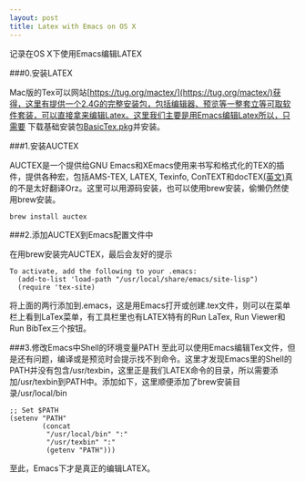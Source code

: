 ```yaml
---
layout: post
title: Latex with Emacs on OS X
---
```


记录在OS X下使用Emacs编辑LATEX

###0.安装LATEX

Mac版的Tex可以网站[https://tug.org/mactex/](https://tug.org/mactex/)获得，这里有提供一个2.4G的完整安装包，包括编辑器、预览等一整套立等可取软件套装，可以直接拿来编辑Latex。这里我们主要是用Emacs编辑Latex所以，只需要 下载基础安装包[BasicTex.pkg](https://tug.org/mactex/morepackages.html)并安装。

###1.安装AUCTEX

AUCTEX是一个提供给GNU Emacs和XEmacs使用来书写和格式化的TEX的插件，提供各种宏，包括AMS-TEX, LATEX, Texinfo, ConTEXT和docTEX[(英文)](http://www.gnu.org/software/auctex/)真的不是太好翻译Orz。这里可以用源码安装，也可以使用brew安装，偷懒仍然使用brew安装。
```
brew install auctex
```

###2.添加AUCTEX到Emacs配置文件中

在用brew安装完AUCTEX，最后会友好的提示
```
To activate, add the following to your .emacs:
  (add-to-list 'load-path "/usr/local/share/emacs/site-lisp")
  (require 'tex-site)
```

将上面的两行添加到.emacs，这是用Emacs打开或创建.tex文件，则可以在菜单栏上看到LaTex菜单，有工具栏里也有LATEX特有的Run LaTex, Run Viewer和Run BibTex三个按钮。

###3.修改Emacs中Shell的环境变量PATH
至此可以使用Emacs编辑Tex文件，但是还有问题，编译或是预览时会提示找不到命令。这里才发现Emacs里的Shell的PATH并没有包含/usr/texbin，这里正是我们LATEX命令的目录，所以需要添加/usr/texbin到PATH中。添加如下，这里顺便添加了brew安装目录/usr/local/bin
```
;; Set $PATH
(setenv "PATH"
        (concat
         "/usr/local/bin" ":"
         "/usr/texbin" ":"
         (getenv "PATH")))
```

至此，Emacs下才是真正的编辑LATEX。

